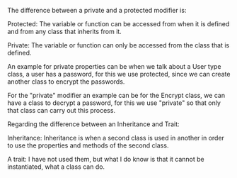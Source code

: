 The difference between a private and a protected modifier is:

Protected: The variable or function can be accessed from when it is defined and from any class that inherits from it.

Private: The variable or function can only be accessed from the class that is defined.

An example for private properties can be when we talk about a User type class, a user has a password, for this we use protected, since we can create another class to encrypt the passwords.

For the "private" modifier an example can be for the Encrypt class, we can have a class to decrypt a password, for this we use "private" so that only that class can carry out this process.

Regarding the difference between an Inheritance and Trait:

Inheritance: Inheritance is when a second class is used in another in order to use the properties and methods of the second class.

A trait: I have not used them, but what I do know is that it cannot be instantiated, what a class can do.


